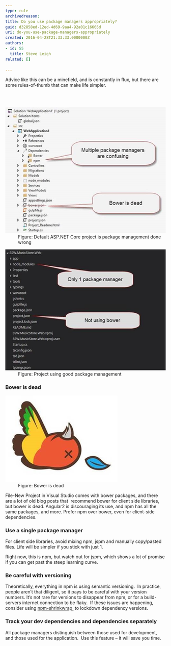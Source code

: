 ```yaml
---
type: rule
archivedreason: 
title: Do you use package managers appropriately?
guid: d32858ed-12ed-4d69-9aa4-92a01c16665d
uri: do-you-use-package-managers-appropriately
created: 2016-04-28T21:33:33.0000000Z
authors:
- id: 55
  title: Steve Leigh
related: []

---
```



<p>Advice like this can be a minefield, and is constantly in flux, but there are some rules-of-thumb that can make life simpler.</p>
<br><excerpt class='endintro'></excerpt><br>
<dl class="image"><dt>​<img src="package1.jpg" alt="package1.jpg" /></dt><dd>Figure: Default ASP.NET Core project is package management done wrong</dd></dl><dl class="image"><dt>​<img src="package2.jpg" alt="package2.jpg" /></dt><dd>Figure: Project using good package management</dd></dl><h3>Bower is dead</h3><dl class="image"><dt>​<img src="package3.jpg" alt="package3.jpg" /></dt><dd>Figure: Bower is dead </dd></dl><p>File-New Project in Visual Studio comes with bower packages, and there are a lot of old blog posts that  recommend bower for client side libraries, but bower is dead. Angular2 is discouraging its use, and npm has all the same packages, and more. Prefer npm over bower, even for client-side​ dependencies.</p><h3>Use a single package manager</h3><p>For client side libraries, avoid mixing npm, jspm and manually copy/pasted files. Life will be simpler if you stick with just 1. </p><p>Right now, this is npm, but watch out for jspm, which shows a lot of promise if you can get past the steep learning curve.</p><h3>Be careful with versioning</h3><p>Theoretically, everything in npm is using semantic versioning.  In practice, people aren’t that diligent, so it pays to be careful with your version numbers. It’s not rare for versions to disappear from npm, or for a build-servers internet connection to be flaky.  If these issues are happening, consider using 
      <a href="https://docs.npmjs.com/cli/shrinkwrap" target="_blank">npm-shrinkwrap </a> to lockdown dependency versions.</p><h3>Track your dev dependencies and dependencies separately​</h3>
<p>All package managers distinguish between those used for development, and those used for the application.  Use this feature – it will save you time. </p>


